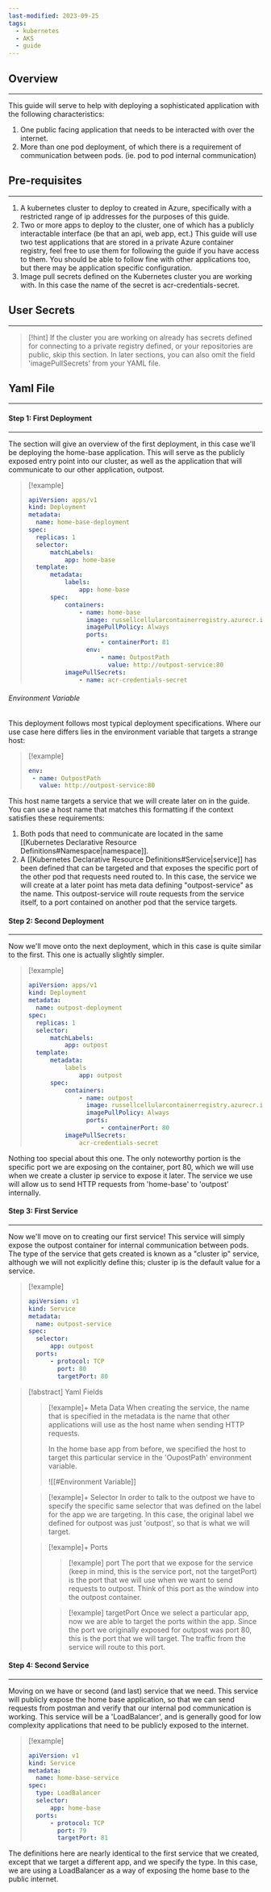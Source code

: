 ```yaml
---
last-modified: 2023-09-25
tags:
  - kubernetes
  - AKS
  - guide
---
```

## Overview
---
This guide will serve to help with deploying a sophisticated application with the following characteristics:
1. One public facing application that needs to be interacted with over the internet.
2. More than one pod deployment, of which there is a requirement of communication between pods. (ie. pod to pod internal communication)
## Pre-requisites
---
1. A kubernetes cluster to deploy to created in Azure, specifically with a restricted range of ip addresses for the purposes of this guide.
2. Two or more apps to deploy to the cluster, one of which has a publicly interactable interface (be that an api, web app, ect.) This guide will use two test applications that are stored in a private Azure container registry, feel free to use them for following the guide if you have access to them. You should be able to follow fine with other applications too, but there may be application specific configuration.
3. Image pull secrets defined on the Kubernetes cluster you are working with. In this case the name of the secret is acr-credentials-secret.

## User Secrets
---
>[!hint]
>If the cluster you are working on already has secrets defined for connecting to a private registry defined, or your repositories are public, skip this section. In later sections, you can also omit the field 'imagePullSecrets' from your YAML file.
## Yaml File
---
#### Step 1: First Deployment
---
The section will give an overview of the first deployment, in this case we'll be deploying the home-base application. This will serve as the publicly exposed entry point into our cluster, as well as the application that will communicate to our other application, outpost.

>[!example]
>```yaml
>apiVersion: apps/v1
>kind: Deployment
>metadata:
>	name: home-base-deployment
>spec:
>	replicas: 1
>	selector:
>		matchLabels:
>			app: home-base
>	template:
>		metadata:
>			labels:
>				app: home-base
>		spec:
>			containers:
>				- name: home-base
>				  image: russellcellularcontainerregistry.azurecr.io/home-base
>				  imagePullPolicy: Always
>				  ports:
>					  - containerPort: 81
>				  env:
>					  - name: OutpostPath
>					    value: http://outpost-service:80
>			imagePullSecrets:
>				- name: acr-credentials-secret
>```

###### Environment Variable
This deployment follows most typical deployment specifications. Where our use case here differs lies in the environment variable that targets a strange host:

>[!example]
>```yaml
> env:
>  - name: OutpostPath
>    value: http://outpost-service:80
>```

This host name targets a service that we will create later on in the guide. You can use a host name that matches this formatting if the context satisfies these requirements:
1. Both pods that need to communicate are located in the same [[Kubernetes Declarative Resource Definitions#Namespace|namespace]].
2. A [[Kubernetes Declarative Resource Definitions#Service|service]] has been defined that can be targeted and that exposes the specific port of the other pod that requests need routed to. In this case, the service we will create at a later point has meta data defining "outpost-service" as the name. This outpost-service will route requests from the service itself, to a port contained on another pod that the service targets.

#### Step 2: Second Deployment
---
Now we'll move onto the next deployment, which in this case is quite similar to the first. This one is actually slightly simpler.

>[!example]
>```yaml
>apiVersion: apps/v1
>kind: Deployment
>metadata:
>	name: outpost-deployment
>spec:
>	replicas: 1
>	selector:
>		matchLabels:
>			app: outpost
>	template:
>		metadata:
>			labels
>				app: outpost
>		spec:
>			containers:
>				- name: outpost
>				  image: russellcellularcontainerregistry.azurecr.io/outpost
>				  imagePullPolicy: Always
>				  ports:
>					  - containerPort: 80
>			imagePullSecrets:
>				acr-credentials-secret
>```

Nothing too special about this one. The only noteworthy portion is the specific port we are exposing on the container, port 80, which we will use when we create a cluster ip service to expose it later. The service we use will allow us to send HTTP requests from 'home-base' to 'outpost' internally.

#### Step 3: First Service
---
Now we'll move on to creating our first service! This service will simply expose the outpost container for internal communication between pods. The type of the service that gets created is known as a "cluster ip" service, although we will not explicitly define this; cluster ip is the default value for a service.

>[!example]
>```yaml
>apiVersion: v1
>kind: Service
>metadata:
>	name: outpost-service
>spec:
>	selector:
>		app: outpost
>	ports:
>		- protocol: TCP
>		  port: 80
>		  targetPort: 80
>```

>[!abstract] Yaml Fields
 >> [!example]+ Meta Data
 >> When creating the service, the name that is specified in the metadata is the name that other applications will use as the host name when sending HTTP requests.
 >> 
>>In the home base app from before, we specified the host to target this particular service in the 'OupostPath' environment variable.
>>
>>![[#Environment Variable]]
>
>
>> [!example]+ Selector
>>In order to talk to the outpost we have to specify the specific same selector that was defined on the label for the app we are targeting. In this case, the original label we defined for outpost was just 'outpost', so that is what we will target.
>
>>[!example]+ Ports
>>
>>>[!example] port
>>>The port that we expose for the service (keep in mind, this is the service port, not the targetPort) is the port that we will use when we want to send requests to outpost. Think of this port as the window into the outpost container.
>>
>>>[!example] targetPort
>>>Once we select a particular app, now we are able to target the ports within the app. Since the port we originally exposed for outpost was port 80, this is the port that we will target. The traffic from the service will route to this port.

#### Step 4: Second Service
---
Moving on we have or second (and last) service that we need. This service will publicly expose the home base application, so that we can send requests from postman and verify that our internal pod communication is working. This service will be a 'LoadBalancer', and is generally good for low complexity applications that need to be publicly exposed to the internet.

>[!example]
>```yaml
>apiVersion: v1
>kind: Service
>metadata:
>	name: home-base-service
>spec:
>	type: LoadBalancer
>	selector:
>		app: home-base
>	ports:
>		- protocol: TCP
>		  port: 79
>		  targetPort: 81
>```

The definitions here are nearly identical to the first service that we created, except that we target a different app, and we specify the type. In this case, we are using a LoadBalancer as a way of exposing the home base to the public internet. 